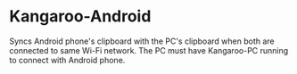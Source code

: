 # Kangaroo-Android
Syncs Android phone's clipboard with the PC's clipboard when both are connected to same Wi-Fi network. The PC must have Kangaroo-PC running to connect with Android phone.
